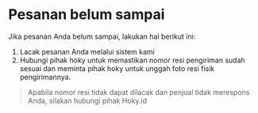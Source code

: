# Pesanan belum sampai

Jika pesanan Anda belum sampai, lakukan hal berikut ini:

1. Lacak pesanan Anda melalui sistem kami
2. Hubungi pihak hoky untuk memastikan nomor resi pengiriman sudah sesuai dan meminta pihak hoky untuk unggah foto resi fisik pengirimannya.

> Apabila nomor resi tidak dapat dilacak dan penjual tidak merespons Anda, silakan hubungi pihak Hoky.id



